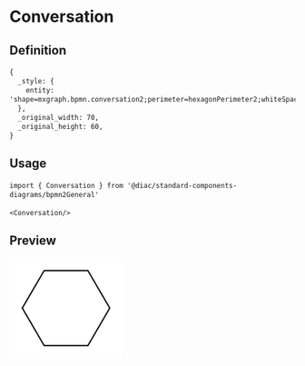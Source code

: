 # Conversation

## Definition

```
{
  _style: { 
    entity: 'shape=mxgraph.bpmn.conversation2;perimeter=hexagonPerimeter2;whiteSpace=wrap;html=1;aspect=fixed;bpmnConversationType=conv;',
  },
  _original_width: 70,
  _original_height: 60,
}
```

## Usage

```
import { Conversation } from '@diac/standard-components-diagrams/bpmn2General'

<Conversation/>
```

## Preview

<img src="./conversation.png" width="200"/>
